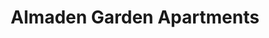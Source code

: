 ---
title: Almaden Garden Apartments
phone: (408) 323-8020
website: http://www.dkdproperties.com/south%20bay.htm
management: DKD Property Management Company
location: "San Jose"
tags: []
---